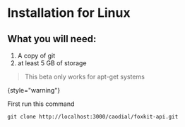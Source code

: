 # Installation for Linux

## What you will need:
 1. A copy of git
2. at least 5 GB of storage
> This beta only works for apt-get systems
> 
{style="warning"}

First run this command

``` git clone http://localhost:3000/caodial/foxkit-api.git ```